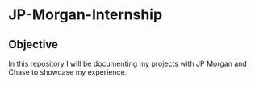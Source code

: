 # JP-Morgan-Internship

## Objective

In this repository I will be documenting my projects with JP Morgan and Chase to showcase my experience. 
